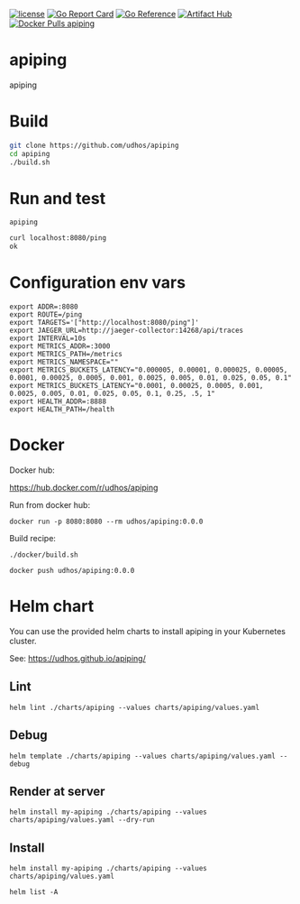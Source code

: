 [![license](http://img.shields.io/badge/license-MIT-blue.svg)](https://github.com/udhos/apiping/blob/main/LICENSE)
[![Go Report Card](https://goreportcard.com/badge/github.com/udhos/apiping)](https://goreportcard.com/report/github.com/udhos/apiping)
[![Go Reference](https://pkg.go.dev/badge/github.com/udhos/apiping.svg)](https://pkg.go.dev/github.com/udhos/apiping)
[![Artifact Hub](https://img.shields.io/endpoint?url=https://artifacthub.io/badge/repository/apiping)](https://artifacthub.io/packages/search?repo=apiping)
[![Docker Pulls apiping](https://img.shields.io/docker/pulls/udhos/apiping)](https://hub.docker.com/r/udhos/apiping)

# apiping

apiping

# Build

```bash
git clone https://github.com/udhos/apiping
cd apiping
./build.sh
```

# Run and test

```
apiping
```

```bash
curl localhost:8080/ping
ok
```

# Configuration env vars

```
export ADDR=:8080
export ROUTE=/ping
export TARGETS='["http://localhost:8080/ping"]'
export JAEGER_URL=http://jaeger-collector:14268/api/traces
export INTERVAL=10s
export METRICS_ADDR=:3000
export METRICS_PATH=/metrics
export METRICS_NAMESPACE=""
export METRICS_BUCKETS_LATENCY="0.000005, 0.00001, 0.000025, 0.00005, 0.0001, 0.00025, 0.0005, 0.001, 0.0025, 0.005, 0.01, 0.025, 0.05, 0.1"
export METRICS_BUCKETS_LATENCY="0.0001, 0.00025, 0.0005, 0.001, 0.0025, 0.005, 0.01, 0.025, 0.05, 0.1, 0.25, .5, 1"
export HEALTH_ADDR=:8888
export HEALTH_PATH=/health
```

# Docker

Docker hub:

https://hub.docker.com/r/udhos/apiping

Run from docker hub:

```
docker run -p 8080:8080 --rm udhos/apiping:0.0.0
```

Build recipe:

```
./docker/build.sh

docker push udhos/apiping:0.0.0
```

# Helm chart

You can use the provided helm charts to install apiping in your Kubernetes cluster.

See: https://udhos.github.io/apiping/

## Lint

    helm lint ./charts/apiping --values charts/apiping/values.yaml

## Debug

    helm template ./charts/apiping --values charts/apiping/values.yaml --debug

## Render at server

    helm install my-apiping ./charts/apiping --values charts/apiping/values.yaml --dry-run

## Install

    helm install my-apiping ./charts/apiping --values charts/apiping/values.yaml

    helm list -A
